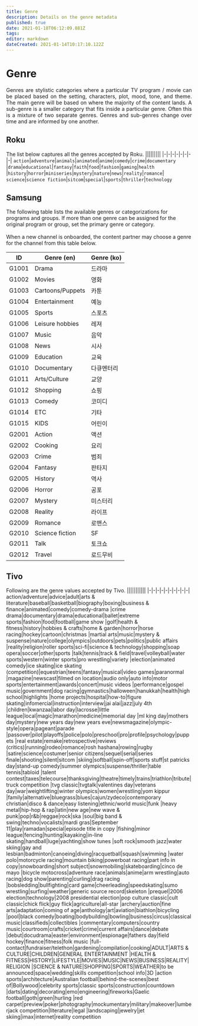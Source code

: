 ```yaml
---
title: Genre
description: Details on the genre metadata
published: true
date: 2021-01-18T06:12:09.881Z
tags: 
editor: markdown
dateCreated: 2021-01-14T10:17:10.122Z
---
```


# Genre
<p align="justify">
Genres are stylistic categories where a particular TV program / movie can be placed based on the setting, characters, plot, mood, tone, and theme. The main genre will be based on where the majority of the content lands. A sub-genre is a smaller category that fits inside a particular genre. Often this is a mixture of two separate genres. Genres and sub-genres change over time and are informed by one another.
</p>

## Roku

The list below captures all the genres accepted by Roku.
|||||||||
|-|-|-|-|-|-|-|-|
`action`|`adventure`|`animals`|`animated`|`anime`|`comedy`|`crime`|`documentary`
|`drama`|`educational`|`fantasy`|`faith`|`food`|`fashion`|`gaming`|`health`
|`history`|`horror`|`miniseries`|`mystery`|`nature`|`news`|`reality`|`romance`|
`science`|`science fiction`|`sitcom`|`special`|`sports`|`thriller`|`technology`


## Samsung
<p aling="justify">
The following table lists the available genres or categorizations for programs and groups. If
more than one genre can be assigned for the original program or group, set the primary
genre or category. <br/><br/> When a new channel is onboarded, the content partner may choose a genre for the channel from this table below.
</p>

ID|Genre (en)|Genre (ko)
|-|-|-|
G1001|Drama|드라마
G1002|Movies|영화
G1003|Cartoons/Puppets|카툰
G1004|Entertainment|예능
G1005|Sports|스포츠
G1006|Leisure hobbies|레져
G1007|Music|음악
G1008|News|시사
G1009|Education|교육
G1010|Documentary|다큐멘터리
G1011|Arts/Culture|교양
G1012|Shopping|쇼핑
G1013|Comedy|코미디
G1014|ETC|기타
G1015|KIDS|어린이
G2001|Action|액션
G2002|Cooking|요리
G2003|Crime|범죄
G2004|Fantasy|판타지
G2005|History|역사
G2006|Horror|공포
G2007|Mystery|미스터리
G2008|Reality|라이프
G2009|Romance|로맨스
G2010|Science fiction|SF
G2011|Talk|토크쇼
G2012|Travel|로드무비

## Tivo
Following are the genre values accepted by Tivo.
|||||||||||
|-|-|-|-|-|-|-|-|-|-|
action/adventure|advice|adult|arts &amp; literature|baseball|basketball|biography|boxing|business &amp; finance|animated|comedy|comedy-drama
|crime drama|documentary|drama|educational|ballet|extreme sports|fashion|food|football|game show
|golf|health &amp; fitness|history|hobbies &amp; crafts|home &amp; garden|horror|horse racing|hockey|cartoon|christmas
|martial arts|music|mystery &amp; suspense|nature|college|olympics|outdoors|pets|politics|public affairs
|reality|religion|roller sports|sci-fi|science &amp; technology|shopping|soap opera|soccer|other|sports
|talk|tennis|track &amp; field|travel|volleyball|water sports|western|winter sports|pro wrestling|variety
|election|animated comedy|ice skating|ice skating (competition)|equestrian|teens|fantasy|musical|video games|paranormal
|magazine|newscast|filmed on location|audio only|auto info|motor sports|entertainment|awards|concert|music videos
|performance|gospel music|government|dog racing|gymnastics|halloween|hanukkah|health|high school|highlights
|home projects|hospital|how-to|figure skating|infomercial|instruction|interview|jai alai|jazz|july 4th
|children|kwanzaa|labor day|lacrosse|little league|local|magic|marathon|medicine|memorial day
|ml king day|mothers day|mystery|new years day|new years eve|newsmagazine|olympic-style|opera|pageant|parade
|passover|pilot|playoffs|police|polo|preschool|pro|profile|psychology|puppets
|real estate|remake|retrospective|reviews (critics)|running|rodeo|romance|rosh hashana|rowing|rugby
|satire|science|costumer|senior citizens|sequel|serial|series finale|shooting|silent|sitcom
|skiing|softball|spin-off|sports stuff|st patricks day|stand-up comedy|summer olympics|suspense/thriller|table tennis|tabloid
|talent contest|taxes|telecourse|thanksgiving|theatre|timely|trains|triathlon|tribute|truck competition
|tvg classic|tvgtalk|valentines day|veterans day|war|weightlifting|winter olympics|women|wrestling|yom kippur
|family|alternative|bluegrass|blues|cajun/zydeco|contemporary christian|disco &amp; dance|easy listening|ethnic/world music|funk
|heavy metal|hip-hop &amp; rap|latin|new age|new wave &amp; punk|pop|r&amp;b|reggae|rock|ska
|soul|big band &amp; swing|techno|vocalists|mardi gras|September 11|play|ramadan|special|episode title in copy
|fishing|minor league|fencing|hunting|kayaking|in-line skating|handball|luge|yachting|show tunes
|soft rock|smooth jazz|water skiing|gay and lesbian|badminton|canoeing|diving|racquetball|squash|swimming
|water polo|motorcycle racing|mountain biking|powerboat racing|part info in copy|snowboarding|short subject|snowmobiling|skateboarding|cinco de mayo
|bicycle motocross|adventure race|animals|anime|arm wrestling|auto racing|dog show|parenting|curling|drag racing
|bobsledding|bullfighting|card game|cheerleading|speedskating|sumo wrestling|surfing|weather|generic source record|skeleton
|prequel|2006 election|technology|2008 presidential election|pop culture classic|cult classic|chick flick|guy flick|agriculture|all-star
|archery|auction|fine arts|adaptation|coming of age|anthology|art|aviation|biathlon|bicycling
|pool|black comedy|boating|bodybuilding|bowling|business|circus|classical music|classifieds|collectibles
|commentary|computers|country music|courtroom|crafts|cricket|crime|current affairs|dance|debate
|debut|docudrama|easter|environment|espionage|fathers day|field hockey|finance|fitness|folk music
|full-contact|fundraiser/telethon|gardening|compilation|cooking|ADULT|ARTS &amp; CULTURE|CHILDREN|GENERAL ENTERTAINMENT
|HEALTH &amp; FITNESS|HISTORY|LIFESTYLE|MOVIES|MUSIC|NEWS|BUSINESS|REALITY|RELIGION
|SCIENCE &amp; NATURE|SHOPPING|SPORTS|WEATHER|to be announced|space|wedding|skills competition|school info|3D
|action sports|architecture|Australian football|behind-the-scenes|best of|Bollywood|celebrity sports|classic sports|construction|countdown
|darts|dating|decorating|emo|engineering|fireworks|Gaelic football|goth|green|hurling
|red carpet|preview|poker|photography|mockumentary|military|makeover|lumberjack competition|literature|legal
|landscaping|jewelry|jet skiing|imax|internet|reality competition